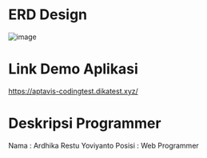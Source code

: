 # ERD Design
![image](https://github.com/ardhikarestuyoviyanto/aptavis-tes-coding/assets/61740978/be25b6c0-6a2b-452f-b377-06d73d27f122)

# Link Demo Aplikasi
https://aptavis-codingtest.dikatest.xyz/ 

# Deskripsi Programmer
Nama        : Ardhika Restu Yoviyanto
Posisi      : Web Programmer
